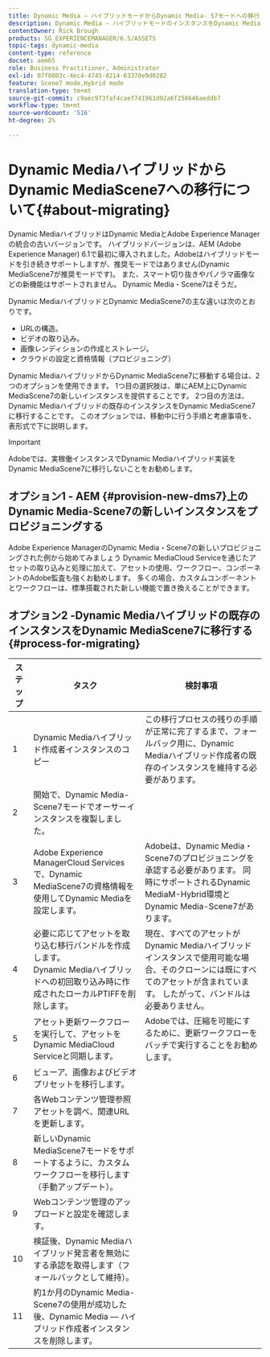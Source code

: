 ```yaml
---
title: Dynamic Media — ハイブリッドモードからDynamic Media- S7モードへの移行
description: Dynamic Media — ハイブリッドモードのインスタンスをDynamic Media- S7モードに移行する方法を説明します。
contentOwner: Rick Brough
products: SG_EXPERIENCEMANAGER/6.5/ASSETS
topic-tags: dynamic-media
content-type: reference
docset: aem65
role: Business Practitioner, Administrator
exl-id: 07f0803c-4ec4-4745-8214-63370e9d0282
feature: Scene7 mode,Hybrid mode
translation-type: tm+mt
source-git-commit: c9aec973faf4caef741961d92a6f258646aeddb7
workflow-type: tm+mt
source-wordcount: '516'
ht-degree: 2%

---
```


# Dynamic MediaハイブリッドからDynamic MediaScene7への移行について{#about-migrating}

Dynamic MediaハイブリッドはDynamic MediaとAdobe Experience Managerの統合の古いバージョンです。 ハイブリッドバージョンは、AEM (Adobe Experience Manager) 6.1で最初に導入されました。Adobeはハイブリッドモードを引き続きサポートしますが、推奨モードではありません(Dynamic MediaScene7が推奨モードです)。 また、スマート切り抜きやパノラマ画像などの新機能はサポートされません。 Dynamic Media・Scene7はそうだ。

Dynamic MediaハイブリッドとDynamic MediaScene7の主な違いは次のとおりです。

* URLの構造。
* ビデオの取り込み。
* 画像レンディションの作成とストレージ。
* クラウドの設定と資格情報（プロビジョニング）

Dynamic MediaハイブリッドからDynamic MediaScene7に移動する場合は、2つのオプションを使用できます。 1つ目の選択肢は、単にAEM上にDynamic MediaScene7の新しいインスタンスを提供することです。 2つ目の方法は、Dynamic Mediaハイブリッドの既存のインスタンスをDynamic MediaScene7に移行することです。 このオプションでは、移動中に行う手順と考慮事項を、表形式で下に説明します。

>[!IMPORTANT]
>
>Adobeでは、実稼働インスタンスでDynamic Mediaハイブリッド実装をDynamic MediaScene7に移行しないことをお勧めします。

## オプション1 - AEM {#provision-new-dms7}上のDynamic Media-Scene7の新しいインスタンスをプロビジョニングする

Adobe Experience ManagerのDynamic Media・Scene7の新しいプロビジョニングされた例から始めてみましょう Dynamic MediaCloud Serviceを通じたアセットの取り込みと処理に加えて、アセットの使用、ワークフロー、コンポーネントのAdobe監査も強くお勧めします。 多くの場合、カスタムコンポーネントとワークフローは、標準搭載された新しい機能で置き換えることができます。

## オプション2 -Dynamic Mediaハイブリッドの既存のインスタンスをDynamic MediaScene7に移行する{#process-for-migrating}

| ステップ | タスク | 検討事項 |
|---|---|---|
| 1 | Dynamic Mediaハイブリッド作成者インスタンスのコピー | この移行プロセスの残りの手順が正常に完了するまで、フォールバック用に、Dynamic Mediaハイブリッド作成者の既存のインスタンスを維持する必要があります。 |
| 2 | 開始で、Dynamic Media-Scene7モードでオーサーインスタンスを複製しました。 |  |
| 3 | Adobe Experience ManagerCloud Servicesで、Dynamic MediaScene7の資格情報を使用してDynamic Mediaを設定します。 | Adobeは、Dynamic Media・Scene7のプロビジョニングを承認する必要があります。 同時にサポートされるDynamic MediaM-Hybrid環境とDynamic Media-Scene7があります。 |
| 4 | 必要に応じてアセットを取り込む移行バンドルを作成します。<br>Dynamic Mediaハイブリッドへの初回取り込み時に作成されたローカルPTIFFを削除します。 | 現在、すべてのアセットがDynamic Mediaハイブリッドインスタンスで使用可能な場合、そのクローンには既にすべてのアセットが含まれています。 したがって、バンドルは必要ありません。 |
| 5 | アセット更新ワークフローを実行して、アセットをDynamic MediaCloud Serviceと同期します。 | Adobeでは、圧縮を可能にするために、更新ワークフローをバッチで実行することをお勧めします。 |
| 6 | ビューア、画像およびビデオプリセットを移行します。 |  |
| 7 | 各Webコンテンツ管理参照アセットを調べ、関連URLを更新します。 |  |
| 8 | 新しいDynamic MediaScene7モードをサポートするように、カスタムワークフローを移行します（手動アップデート）。 |  |
| 9 | Webコンテンツ管理のアップロードと設定を確認します。 |  |
| 10 | 検証後、Dynamic Mediaハイブリッド発言者を無効にする承認を取得します（フォールバックとして維持）。 |  |
| 11 | 約1か月のDynamic Media-Scene7の使用が成功した後、Dynamic Media — ハイブリッド作成者インスタンスを削除します。 |  |
